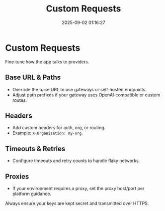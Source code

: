 ﻿---
title: Custom Requests
date: 2025-09-02 01:16:27
---

# Custom Requests

Fine‑tune how the app talks to providers.

## Base URL & Paths
- Override the base URL to use gateways or self‑hosted endpoints.
- Adjust path prefixes if your gateway uses OpenAI‑compatible or custom routes.

## Headers
- Add custom headers for auth, org, or routing.
- Example: `X-Organization: my‑org`.

## Timeouts & Retries
- Configure timeouts and retry counts to handle flaky networks.

## Proxies
- If your environment requires a proxy, set the proxy host/port per platform guidance.

Always ensure your keys are kept secret and transmitted over HTTPS.

